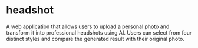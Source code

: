# headshot
A web application that allows users to upload a personal photo and transform it into professional headshots using AI. Users can select from four distinct styles and compare the generated result with their original photo.
